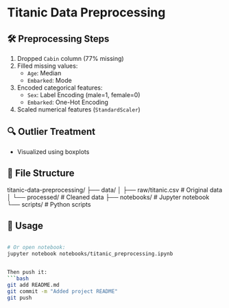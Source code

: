 # Titanic Data Preprocessing

## 🛠️ Preprocessing Steps
1. Dropped `Cabin` column (77% missing)
2. Filled missing values:
   - `Age`: Median
   - `Embarked`: Mode
3. Encoded categorical features:
   - `Sex`: Label Encoding (male=1, female=0)
   - `Embarked`: One-Hot Encoding
4. Scaled numerical features (`StandardScaler`)
## 🔍 Outlier Treatment  
- Visualized using boxplots

## 📂 File Structure
titanic-data-preprocessing/
├── data/
│ ├── raw/titanic.csv # Original data
│ └── processed/ # Cleaned data
├── notebooks/ # Jupyter notebook
└── scripts/ # Python scripts


## 🚀 Usage
```bash

# Or open notebook:
jupyter notebook notebooks/titanic_preprocessing.ipynb


Then push it:
```bash
git add README.md
git commit -m "Added project README"
git push
